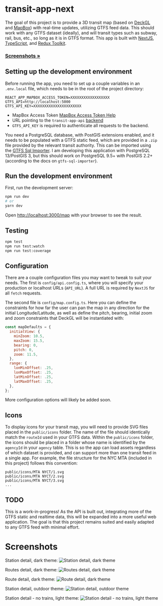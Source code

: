 # transit-app-next
The goal of this project is to provide a 3D transit map (based on [DeckGL](https://deck.gl/) and [MapBox](https://www.mapbox.com/)) with real-time updates, utilizing GTFS feed data. This should work with any GTFS dataset (ideally), and will transit types such as subway, rail, bus, etc., so long as it is in GTFS format. This app is built with [NextJS](https://nextjs.org/), [TypeScript](https://www.typescriptlang.org/), and [Redux Toolkit](https://redux-toolkit.js.org/).

### [Screenshots &raquo;](#screenshots)


## Setting up the development environment
Before running the app, you need to set up a couple variables in an `.env.local` file,
which needs to be in the root of the project directory:

```
REACT_APP_MAPBOX_ACCESS_TOKEN=XXXXXXXXXXXXXXXXXX
GTFS_API=http://localhost:5000
GTFS_API_KEY=XXXXXXXXXXXXXXXXXXXXXX
```

- MapBox Access Token [MapBox Access Token Help](https://docs.mapbox.com/help/getting-started/access-tokens/)
- URL pointing to the `transit-app-api` [backend](https://github.com/jurevans/transit-app-api/)
- `GTFS_API_KEY` is required to authenticate all requests to the backend.

You need a PostgreSQL database, with PostGIS extensions enabled, and it needs to be populated with a GTFS static feed, which are provided in a `.zip` file provided by the relevant transit authority. This can be imported using the [GTFS Sql Importer](https://github.com/fitnr/gtfs-sql-importer). I am developing this application with PostgreSQL 13/PostGIS 3, but this should work on PostgreSQL 9.5+ with PostGIS 2.2+ (according to the docs on `gtfs-sql-importer`).

## Run the development environment
First, run the development server:

```bash
npm run dev
# or
yarn dev
```

Open [http://localhost:3000/map](http://localhost:3000/map) with your browser to see the result.

## Testing
```bash
npm test
npm run test:watch
npm run test:coverage
```

## Configuration
There are a couple configuration files you may want to tweak to suit your needs. The first is `config/api.config.ts`, where you will specify your production or localhost URLs (`API_URL`). A full URL is required by `NextJS` for all `fetch` requests.

The second file is `config/map.config.ts`. Here you can define the constraints for how far the user can pan the map in any direction for the initial Longitude/Latitude, as well as define the pitch, bearing, initial zoom and zoom constraints that DeckGL will be instantiated with:

```javascript
const mapDefaults = {
  initialView: {
    minZoom: 10.5,
    maxZoom: 15.5,
    bearing: 0,
    pitch: 0,
    zoom: 11.5,
  },
  range: {
    lonMinOffset: .25,
    lonMaxOffset: .25,
    latMinOffset: .25,
    latMaxOffset: .25,
  },
};
```
More configuration options will likely be added soon.

## Icons
To display icons for your transit map, you will need to provide SVG files placed in the `public/icons` folder. The name of the file should identically match the `routeId` used in your GTFS data. Within the `public/icons` folder, the icons should be placed in a folder whose name is identified by the `agencyId` in your `agency` table. This is so the app can load assets regardless of which dataset is provided, and can support more than one transit feed in a single app. For example, the file structure for the NYC MTA (included in this project) follows this convention:
```
public/icons/MTA NYCT/1.svg
public/icons/MTA NYCT/2.svg
public/icons/MTA NYCT/3.svg
...
```

## TODO
This is a work-in-progress! As the API is built out, integrating more of the GTFS static and realtime data, this will be expanded into a more useful web application. The goal is that this project remains suited and easily adapted to any GTFS feed with minimal effort.

# Screenshots

Station detail, dark theme:
![Station detail, dark theme](https://imgur.com/HOyGj7P.png)

Routes detail, dark theme:
![Routes detail, dark theme](https://imgur.com/pGYI6R2.png)

Route detail, dark theme:
![Route detail, dark theme](https://imgur.com/yIoUbI4.png)

Station detail, outdoor theme:
![Station detail, outdoor theme](https://imgur.com/1a4Bt4s.png)

Station detail - no trains, light theme:
![Station detail - no trains, light theme](https://imgur.com/dYRx7fe.png)

